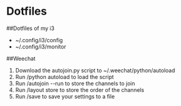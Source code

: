 # Dotfiles
##Dotfiles of my i3

* ~/.config/i3/config
* ~/.config/i3/monitor

##Weechat
1. Download the autojoin.py script to ~/.weechat/python/autoload
2. Run /python autoload to load the script
3. Run /autojoin --run to store the channels to join
4. Run /layout store to store the order of the channels
5. Run /save to save your settings to a file

